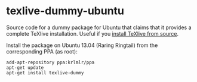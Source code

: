 texlive-dummy-ubuntu
====================

Source code for a dummy package for Ubuntu that claims that it provides a complete TeXlive installation.
Useful if you [install TeXlive from source](http://www.tug.org/texlive/debian.html).

Install the package on Ubuntu 13.04 (Raring Ringtail) from the corresponding PPA (as root):

    add-apt-repository ppa:krlmlr/ppa
    apt-get update
    apt-get install texlive-dummy
